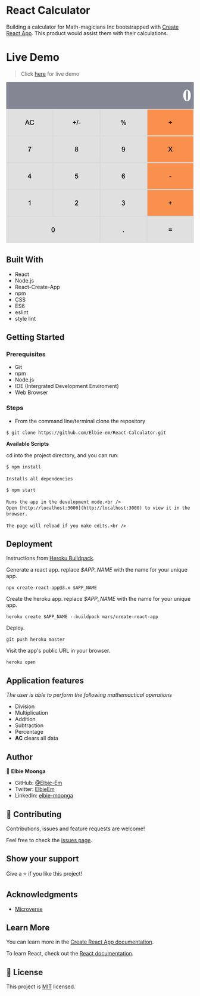 # React Calculator
Building a calculator for Math-magicians Inc bootstrapped with [Create React App](https://github.com/facebook/create-react-app). This product would assist them with their calculations.

# Live Demo

> Click [here](https://mminc-calc.herokuapp.com/) for live demo

![screenshot](public/app-screenshot.png)

## Built With
- React
- Node.js
- React-Create-App
- npm
- CSS
- ES6
- eslint
- style lint

## Getting Started

### Prerequisites
  * Git
  * npm
  * Node.js
  * IDE (Intergrated Development Enviroment)
  * Web Browser

### Steps
- From the command line/terminal clone the repository

```
$ git clone https://github.com/Elbie-em/React-Calculator.git
```

**Available Scripts**

cd into the project directory, and you can run:

```
$ npm install

Installs all dependencies
```

```
$ npm start

Runs the app in the development mode.<br />
Open [http://localhost:3000](http://localhost:3000) to view it in the browser.

The page will reload if you make edits.<br />
```

## Deployment

Instructions from [Heroku Buildpack](https://github.com/mars/create-react-app-buildpack).

Generate a react app.
replace *$APP_NAME* with the name for your unique app.

```
npx create-react-app@3.x $APP_NAME
```
Create the heroku app.
replace *$APP_NAME* with the name for your unique app.

```
heroku create $APP_NAME --buildpack mars/create-react-app
```

Deploy.

```
git push heroku master
```
Visit the app's public URL in your browser.

```
heroku open
```

## Application features

*The user is able to perform the following mathemactical operations*
  * Division
  * Multiplication
  * Addition
  * Subtraction
  * Percentage
  * **AC** clears all data
  
   
## Author

👤 **Elbie Moonga**

- GitHub: [@Elbie-Em](https://github.com/Elbie-em)
- Twitter: [ElbieEm](https://twitter.com/ElbieEm)
- LinkedIn: [elbie-moonga](https://www.linkedin.com/in/elbiemoonga/) 

## 🤝 Contributing

Contributions, issues and feature requests are welcome!

Feel free to check the [issues page]().

## Show your support

Give a ⭐️ if you like this project!

## Acknowledgments

- [Microverse](microverse.org)

## Learn More

You can learn more in the [Create React App documentation](https://facebook.github.io/create-react-app/docs/getting-started).

To learn React, check out the [React documentation](https://reactjs.org/).

## 📝 License

This project is [MIT](./license.md) licensed.